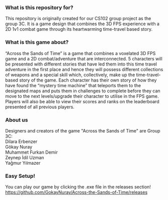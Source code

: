 ### What is this repository for?
This repository is originally created for our CS102 group project as the group 3C. It is a game design that combines the 3D FPS experience with a 2D 1v1 combat game through its heartwarming time-travel based story.

### What is this game about?
“Across the Sands of Time” is a game that combines a voxelated 3D FPS game and a 2D combat/adventure that are interconnected. 5 characters will be presented with different stories that have led them into this time travel adventure in the first place and hence they will possess different collections of weapons and a special skill which, collectively, make up the time-travel-based story of the game. Each character has their own story of how they have found the “mystery time machine” that teleports them to the designated maps and puts them in challenges to complete before they can move to the next levels/upgrade their character to utilise in the FPS game. Players will also be able to view their scores and ranks on the leaderboard presented of all previous players.

### About us
Designers and creators of the game "Across the Sands of Time" are Group 3C: <br/>
Dilara Erbenzer<br/>
Gökay Nuray<br/>
Muhammet Furkan Demir<br/>
Zeynep İdil Uzman<br/>
Yağmur Yılmazer<br/>

### Easy Setup!
You can play our game by clicking the .exe file in the releases section!
https://github.com/GokayNuray/Across-the-Sands-of-Time/releases
